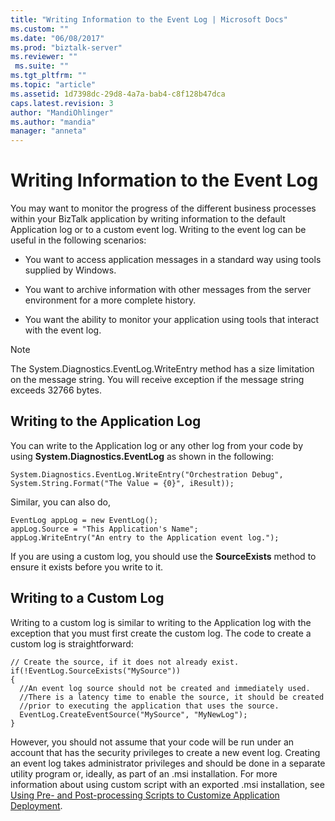 ```yaml
---
title: "Writing Information to the Event Log | Microsoft Docs"
ms.custom: ""
ms.date: "06/08/2017"
ms.prod: "biztalk-server"
ms.reviewer: ""
 ms.suite: ""
ms.tgt_pltfrm: ""
ms.topic: "article"
ms.assetid: 1d7398dc-29d8-4a7a-bab4-c8f128b47dca
caps.latest.revision: 3
author: "MandiOhlinger"
ms.author: "mandia"
manager: "anneta"
---
```

# Writing Information to the Event Log
You may want to monitor the progress of the different business processes within your BizTalk application by writing information to the default Application log or to a custom event log. Writing to the event log can be useful in the following scenarios:  
  
-   You want to access application messages in a standard way using tools supplied by Windows.  
  
-   You want to archive information with other messages from the server environment for a more complete history.  
  
-   You want the ability to monitor your application using tools that interact with the event log.  
  
> [!NOTE]
>  The System.Diagnostics.EventLog.WriteEntry method has a size limitation on the message string. You will receive exception if the message string exceeds 32766 bytes.  
  
## Writing to the Application Log  
 You can write to the Application log or any other log from your code by using **System.Diagnostics.EventLog** as shown in the following:  
  
```  
System.Diagnostics.EventLog.WriteEntry("Orchestration Debug", System.String.Format("The Value = {0}", iResult));  
```  
  
 Similar, you can also do,  
  
```  
EventLog appLog = new EventLog();   
appLog.Source = "This Application's Name";  
appLog.WriteEntry("An entry to the Application event log.");  
```  
  
 If you are using a custom log, you should use the **SourceExists** method to ensure it exists before you write to it.  
  
## Writing to a Custom Log  
 Writing to a custom log is similar to writing to the Application log with the exception that you must first create the custom log. The code to create a custom log is straightforward:  
  
```  
// Create the source, if it does not already exist. if(!EventLog.SourceExists("MySource"))   
{   
  //An event log source should not be created and immediately used.  
  //There is a latency time to enable the source, it should be created  
  //prior to executing the application that uses the source.  
  EventLog.CreateEventSource("MySource", "MyNewLog");  
}  
```  
  
 However, you should not assume that your code will be run under an account that has the security privileges to create a new event log. Creating an event log takes administrator privileges and should be done in a separate utility program or, ideally, as part of an .msi installation. For more information about using custom script with an exported .msi installation, see [Using Pre- and Post-processing Scripts to Customize Application Deployment](../core/using-pre-and-post-processing-scripts-to-customize-application-deployment.md).